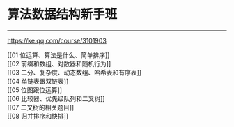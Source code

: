# 算法数据结构新手班

---

https://ke.qq.com/course/3101903   


[[01 位运算、算法是什么、简单排序]]   
[[02 前缀和数组、对数器和随机行为]]   
[[03 二分、复杂度、动态数组、哈希表和有序表]]    
[[04 单链表跟双链表]]   
[[05 位图跟位运算]]   
[[06 比较器、优先级队列和二叉树]]   
[[07 二叉树的相关题目]]   
[[08 归并排序和快排]]   
